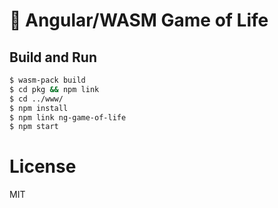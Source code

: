 # 🦄 Angular/WASM Game of Life

## Build and Run

```sh
$ wasm-pack build
$ cd pkg && npm link
$ cd ../www/
$ npm install
$ npm link ng-game-of-life
$ npm start
```

# License

MIT
